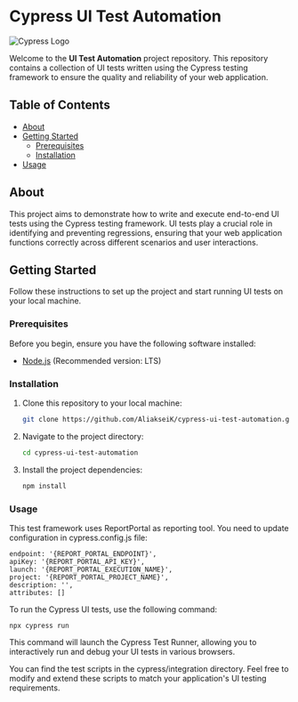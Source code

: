 # Cypress UI Test Automation

![Cypress Logo](https://www.cypress.io/images/layouts/navbar-brand.svg)

Welcome to the **UI Test Automation** project repository. This repository contains a collection of UI tests written using the Cypress testing framework to ensure the quality and reliability of your web application.

## Table of Contents

- [About](#about)
- [Getting Started](#getting-started)
    - [Prerequisites](#prerequisites)
    - [Installation](#installation)
- [Usage](#usage)


## About

This project aims to demonstrate how to write and execute end-to-end UI tests using the Cypress testing framework. UI tests play a crucial role in identifying and preventing regressions, ensuring that your web application functions correctly across different scenarios and user interactions.

## Getting Started

Follow these instructions to set up the project and start running UI tests on your local machine.

### Prerequisites

Before you begin, ensure you have the following software installed:

- [Node.js](https://nodejs.org/) (Recommended version: LTS)

### Installation

1. Clone this repository to your local machine:

   ```bash
   git clone https://github.com/AliakseiK/cypress-ui-test-automation.git

2. Navigate to the project directory:

    ```bash
    cd cypress-ui-test-automation
   
3. Install the project dependencies:

    ```bash
    npm install

### Usage
This test framework uses ReportPortal as reporting tool. You need to update configuration in cypress.config.js file:

    endpoint: '{REPORT_PORTAL_ENDPOINT}',
    apiKey: '{REPORT_PORTAL_API_KEY}',
    launch: '{REPORT_PORTAL_EXECUTION_NAME}',
    project: '{REPORT_PORTAL_PROJECT_NAME}',
    description: '',
    attributes: []

To run the Cypress UI tests, use the following command:

    npx cypress run

This command will launch the Cypress Test Runner, allowing you to interactively run and debug your UI tests in various browsers.

You can find the test scripts in the cypress/integration directory. Feel free to modify and extend these scripts to match your application's UI testing requirements.

